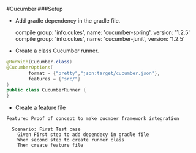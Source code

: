 #Cucumber 
###Setup

- Add gradle dependency in the gradle file.


	compile group: 'info.cukes', name: 'cucumber-spring', version: '1.2.5'
	compile group: 'info.cukes', name: 'cucumber-junit', version: '1.2.5'
- Create a class Cucumber runner.

```java
@RunWith(Cucumber.class)
@CucumberOptions(
        format = {"pretty","json:target/cucumber.json"},
        features = {"src/"}
)
public class CucumberRunner {
} 
```
- Create a feature file

```docker
Feature: Proof of concept to make cucmber framework integration

  Scenario: First Test case
    Given First step to add dependecy in gradle file
    When second step to create runner class
    Then create feature file
```
